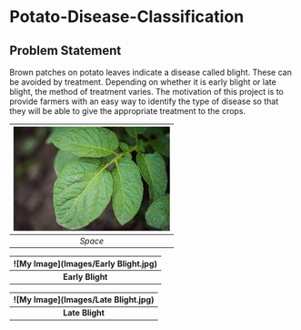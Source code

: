# Potato-Disease-Classification
## Problem Statement
Brown patches on potato leaves indicate a disease called blight. These can be avoided by treatment. Depending on whether it is early blight or late blight, the method of treatment varies. The motivation of this project is to provide farmers with an easy way to identify the type of disease so that they will be able to give the appropriate treatment to the crops. 

| ![My Image](Images/Healthy.jpg)
|:--:| 
| *Space* |

| ![My Image](Images/Early Blight.jpg)
|:--:|
| <b>Early Blight</b>|

| ![My Image](Images/Late Blight.jpg)
|:--:|
| <b>Late Blight</b>|
